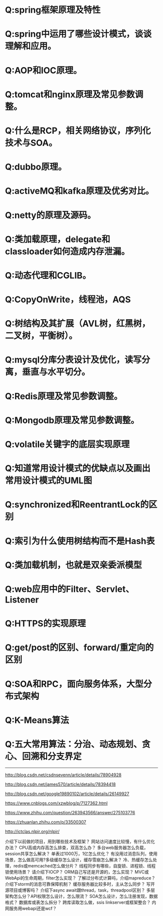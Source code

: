 Q:spring框架原理及特性
===

Q:spring中运用了哪些设计模式，谈谈理解和应用。
===

Q:AOP和IOC原理。
===

Q:tomcat和nginx原理及常见参数调整。
===

Q:什么是RCP，相关网络协议，序列化技术与SOA。
===

Q:dubbo原理。
===

Q:activeMQ和kafka原理及优劣对比。
===

Q:netty的原理及源码。
===

Q:类加载原理，delegate和classloader如何造成内存泄漏。
===

Q:动态代理和CGLIB。
===

Q:CopyOnWrite，线程池，AQS
===

Q:树结构及其扩展（AVL树，红黑树，二叉树，平衡树）。
===

Q:mysql分库分表设计及优化，读写分离，垂直与水平切分。
===

Q:Redis原理及常见参数调整。
===

Q:Mongodb原理及常见参数调整。
===

Q:volatile关键字的底层实现原理
===

Q:知道常用设计模式的优缺点以及画出常用设计模式的UML图
===

Q:synchronized和ReentrantLock的区别
===

Q:索引为什么使用树结构而不是Hash表
===

Q:类加载机制，也就是双亲委派模型
===

Q:web应用中的Filter、Servlet、Listener
===

Q:HTTPS的实现原理
===

Q:get/post的区别、forward/重定向的区别
===

Q:SOA和RPC，面向服务体系，大型分布式架构
===

Q:K-Means算法
===

Q:五大常用算法：分治、动态规划、贪心、回溯和分支界定
===


--------------
http://blog.csdn.net/csdnsevenn/article/details/78904928

http://blog.csdn.net/james570/article/details/78394418

http://blog.csdn.net/google19890102/article/details/26149927

https://www.cnblogs.com/xzwblog/p/7127362.html

https://www.zhihu.com/question/263943566/answer/275103776

https://zhuanlan.zhihu.com/p/33500307

http://ictclas.nlpir.org/nlpir/



介绍下以前做的项目，用到哪些技术及框架？
网站访问速度比较慢，有什么优化办法？
CPU高或内存高怎么排查，双高怎么办？
多台web服务器怎么负载，session共享怎么解决？
单表过1000万，1亿怎么优化？
有没用过消息队列，使用场景，怎么做高可用?多级缓存怎么设计，缓存雪崩怎么解决？
冷、热缓存怎么处理，redis或memcached怎么做分片？
线程同步有哪些，自旋锁、进程锁、线程锁使用场景？
请介绍下IOCP？
ORM自己写还是开源的，怎么实现？
MVC或WebApi的生命周期，filter怎么实现？
了解过分布式计算吗，介绍mapreduce？
介绍下storm的消息可靠保障机制？
缓存服务器比较多时，主从怎么同步？
写开源项目或博客吗？
介绍下async await跟thread，task，threadpool区别？
多层架构怎么分？API权限怎么设计，怎么限流？
SOA怎么设计，怎么注册发现，数据格式？
数据库或表怎么拆分？
跨库读取怎么做，ssis linkserver或框架整合？
内网服务用webapi还是wcf？


